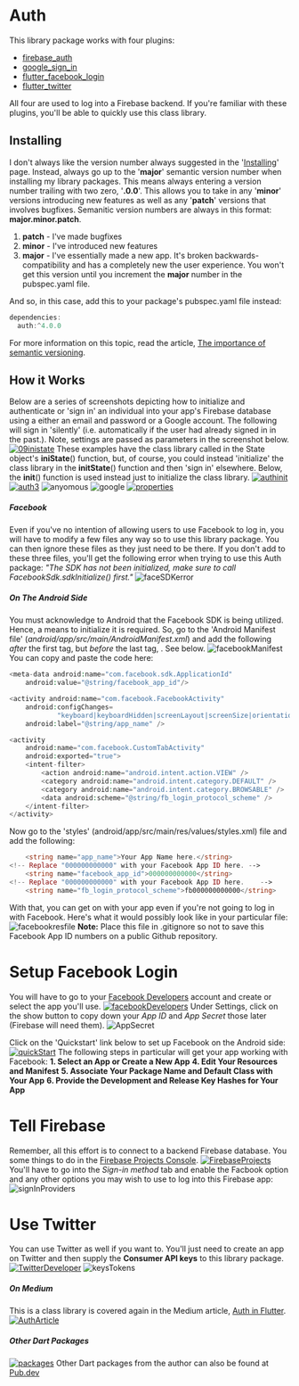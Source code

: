 # Auth 
This library package works with four plugins: 
- [firebase_auth ](https://pub.dartlang.org/packages/firebase_auth)
- [google_sign_in](https://pub.dartlang.org/packages/google_sign_in)
- [flutter_facebook_login](https://pub.dev/packages/flutter_facebook_login)
- [flutter_twitter](https://pub.dartlang.org/packages/flutter_twitter)

All four are used to log into a Firebase backend. If you're familiar with these plugins, you'll be able to quickly use this class library. 
## Installing
I don't always like the version number always suggested in the '[Installing](https://pub.dev/packages/auth#-installing-tab-)' page.
Instead, always go up to the '**major**' semantic version number when installing my library packages. This means always entering a version number trailing with two zero, '**.0.0**'. This allows you to take in any '**minor**' versions introducing new features as well as any '**patch**' versions that involves bugfixes. Semanitic version numbers are always in this format: **major.minor.patch**. 

1. **patch** - I've made bugfixes
2. **minor** - I've introduced new features
3. **major** - I've essentially made a new app. It's broken backwards-compatibility and has a completely new the user experience. You won't get this version until you increment the **major** number in the pubspec.yaml file.

And so, in this case, add this to your package's pubspec.yaml file instead:
```javascript
dependencies:
  auth:^4.0.0
```
For more information on this topic, read the article, [The importance of semantic versioning](https://medium.com/@xabaras/the-importance-of-semantic-versioning-9b78e8e59bba).
## How it Works
Below are a series of screenshots depicting how to initialize and authenticate or 'sign in' an individual into your app's Firebase database using a either an email and password or a Google account. The following will sign in 'silently' (i.e. automatically if the user had already signed in in the past.). Note, settings are passed as parameters in the screenshot below. 
[![09inistate](https://user-images.githubusercontent.com/32497443/62817460-d9327b80-bafc-11e9-9e96-4ce2682d49e5.png)](https://github.com/AndriousSolutions/auth/blob/fab7e97246581fa4b6ad91fa95a9d10124347f2c/example/main.dart#L37)
These examples have the class library called in the State object's **iniState**() function, but, of course, you could instead 'initialize' the class library in the **initState**() function and then 'sign in' elsewhere. Below, the **init**() function is used instead just to initialize the class library. 
[![authinit](https://user-images.githubusercontent.com/32497443/62817491-5f4ec200-bafd-11e9-9197-4df5c3cd6180.png)](https://github.com/AndriousSolutions/auth/blob/fab7e97246581fa4b6ad91fa95a9d10124347f2c/example/main.dart#L31) 
[![auth3](https://user-images.githubusercontent.com/32497443/62818193-c1adbf80-bb09-11e9-966b-65a02f03e8c9.png)](https://github.com/AndriousSolutions/auth/blob/fab7e97246581fa4b6ad91fa95a9d10124347f2c/example/main.dart#L92)
![anyomous](https://user-images.githubusercontent.com/32497443/62819280-7d75eb80-bb18-11e9-89a5-6aaf3d1a4214.png)
![google](https://user-images.githubusercontent.com/32497443/62819365-deea8a00-bb19-11e9-9ce5-98ee6c5f2218.png)
[![properties](https://user-images.githubusercontent.com/32497443/62819111-2f5fe880-bb16-11e9-80d2-181a7f845bb3.png)](https://github.com/AndriousSolutions/auth/blob/fab7e97246581fa4b6ad91fa95a9d10124347f2c/example/main.dart#L151)
##### Facebook
Even if you've no intention of allowing users to use Facebook to log in, you will have to modify a few files any way so to use this library package. You can then ignore these files as they just need to be there. If you don't add to these three files, you'll get the following error when trying to use this Auth package:
*"The SDK has not been initialized, make sure to call FacebookSdk.sdkInitialize() first."*
![faceSDKerror](https://user-images.githubusercontent.com/32497443/66129610-dceef580-e5b5-11e9-81ee-f1c4fde18037.png)
##### On The Android Side
You must acknowledge to Android that the Facebook SDK is being utilized. Hence, a means to initialize it is required. So, go to the 'Android Manifest file' (*android/app/src/main/AndroidManifest.xml*) and add the following _after_ the first tag, **</activity>** but _before_ the last tag, **</application>**. See below.
![facebookManifest](https://user-images.githubusercontent.com/32497443/66130625-9dc1a400-e5b7-11e9-87e9-46659eb5baa2.png)
You can copy and paste the code here:
```php
<meta-data android:name="com.facebook.sdk.ApplicationId"
    android:value="@string/facebook_app_id"/>

<activity android:name="com.facebook.FacebookActivity"
    android:configChanges=
            "keyboard|keyboardHidden|screenLayout|screenSize|orientation"
    android:label="@string/app_name" />

<activity
    android:name="com.facebook.CustomTabActivity"
    android:exported="true">
    <intent-filter>
        <action android:name="android.intent.action.VIEW" />
        <category android:name="android.intent.category.DEFAULT" />
        <category android:name="android.intent.category.BROWSABLE" />
        <data android:scheme="@string/fb_login_protocol_scheme" />
    </intent-filter>
</activity>
```
Now go to the 'styles' (android/app/src/main/res/values/styles.xml) file and add the following:
```php
    <string name="app_name">Your App Name here.</string>
<!-- Replace "000000000000" with your Facebook App ID here. -->
    <string name="facebook_app_id">000000000000</string>
<!-- Replace "000000000000" with your Facebook App ID here.    -->
    <string name="fb_login_protocol_scheme">fb000000000000</string>
```
With that, you can get on with your app even if you're not going to log in with Facebook. Here's what it would possibly look like in your particular file:
![facebookresfile](https://user-images.githubusercontent.com/32497443/66132145-3e18c800-e5ba-11e9-912e-4ae0b19e6dce.png)
**Note:** Place this file in .gitignore so not to save this Facebook App ID numbers on a public Github repository.
# Setup Facebook Login
You will have to go to your [Facebook Developers](https://developers.facebook.com/apps/) account and create or select the app you'll use. 
[![facebookDevelopers](https://user-images.githubusercontent.com/32497443/66140484-d1a4c580-e5c7-11e9-9800-0a49d73dfbda.png)](https://developers.facebook.com/apps/)
Under Settings, click on the show button to copy down your _App ID_ and _App Secret_ those later (Firebase will need them). 
![AppSecret](https://user-images.githubusercontent.com/32497443/66141106-c8682880-e5c8-11e9-8b9a-dc3f21541d07.png)

Click on the 'Quickstart' link below to set up Facebook on the Android side:
[![quickStart](https://user-images.githubusercontent.com/32497443/66137189-57257700-e5c2-11e9-9c63-0b54a9c89fe4.png)](https://developers.facebook.com/docs/facebook-login/android)
The following steps in particular will get your app working with Facebook:
**1. Select an App or Create a New App**
**4. Edit Your Resources and Manifest**
**5. Associate Your Package Name and Default Class with Your App**
**6. Provide the Development and Release Key Hashes for Your App**

# Tell Firebase
Remember, all this effort is to connect to a backend Firebase database. You some things to do in the [Firebase Projects Console](https://console.firebase.google.com/u/0/?pli=1).
[![FirebaseProjects](https://user-images.githubusercontent.com/32497443/66138426-36f6b780-e5c4-11e9-8542-404ec4fdc091.png)](https://console.firebase.google.com/u/0/?pli=1)
You'll have to go into the _Sign-in method_ tab and enable the Facbook option and any other options you may wish to use to log into this Firebase app:
![signInProviders](https://user-images.githubusercontent.com/32497443/66139701-7f16d980-e5c6-11e9-8dd4-48e7fe81f61a.png)

# Use Twitter
You can use Twitter as well if you want to. You'll just need to create an app on Twitter and then supply the **Consumer API keys** to this library package.
[![TwitterDeveloper](https://user-images.githubusercontent.com/32497443/66142039-63adcd80-e5ca-11e9-90e7-f24157ebea29.png)](https://developer.twitter.com/en/apps)
![keysTokens](https://user-images.githubusercontent.com/32497443/66142518-2990fb80-e5cb-11e9-9f84-7f1e03ae2e2e.png)
##### On Medium
This is a class library is covered again in the Medium article, [Auth in Flutter](https://medium.com/@greg.perry/auth-in-flutter-97275b29b550).
[![AuthArticle](https://user-images.githubusercontent.com/32497443/62817669-18160080-bb00-11e9-9279-304cec3ff95f.png)](https://medium.com/@greg.perry/auth-in-flutter-97275b29b550)
##### Other Dart Packages
[![packages](https://user-images.githubusercontent.com/32497443/64993716-5c818280-d89c-11e9-87b5-f35aee3e22f4.jpg)](https://pub.dev/packages?q=email%3Asupport%40andrioussolutions.com)
Other Dart packages from the author can also be found at [Pub.dev](https://pub.dev/packages?q=email%3Asupport%40andrioussolutions.com)

